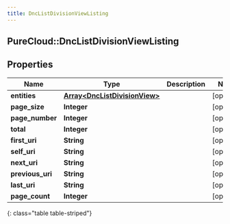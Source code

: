 ```yaml
---
title: DncListDivisionViewListing
---
```

## PureCloud::DncListDivisionViewListing

## Properties

|Name | Type | Description | Notes|
|------------ | ------------- | ------------- | -------------|
| **entities** | [**Array&lt;DncListDivisionView&gt;**](DncListDivisionView.html) |  | [optional] |
| **page_size** | **Integer** |  | [optional] |
| **page_number** | **Integer** |  | [optional] |
| **total** | **Integer** |  | [optional] |
| **first_uri** | **String** |  | [optional] |
| **self_uri** | **String** |  | [optional] |
| **next_uri** | **String** |  | [optional] |
| **previous_uri** | **String** |  | [optional] |
| **last_uri** | **String** |  | [optional] |
| **page_count** | **Integer** |  | [optional] |
{: class="table table-striped"}



